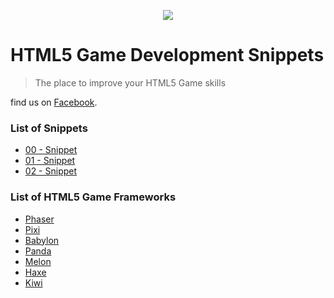 <p align="center"><img src="https://i.ibb.co/2g7V01j/html5-pixel-logo-transp-jpg.png"></p>

# HTML5 Game Development Snippets
> The place to improve your HTML5 Game skills

find us on [Facebook](https://www.facebook.com/html5GamesSnippets).

### List of Snippets

- [00 - Snippet](https://github.com/html5GamesSnippets/html5-games-snippets/tree/master/00-snippet)
- [01 - Snippet](https://myurl.com)
- [02 - Snippet](https://myurl.com)

### List of HTML5 Game Frameworks
- [Phaser](https://phaser.io/)
- [Pixi](https://pixijs.com)
- [Babylon](https://www.babylonjs.com)
- [Panda](https://www.panda2.io)
- [Melon](https://www.melonjs.org/)
- [Haxe](https://haxe.org/)
- [Kiwi](http://www.kiwijs.org/)
